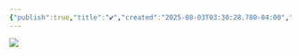 ```yaml
---
{"publish":true,"title":"💕","created":"2025-08-03T03:30:28.780-04:00","cssclasses":""}
---
```



![](https://enoki.us-east.host.bsky.network/xrpc/com.atproto.sync.getBlob?did=did%3Aplc%3Ahoy75zjievser5jxvryw7bzg&cid=bafkreibla5s66josszkbkofbgi5wihv4zgxevrsmkjj6fj5q3tm4vagkni)